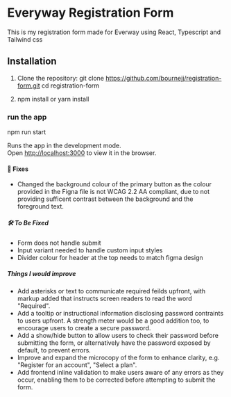 # Everyway Registration Form

This is my registration form made for Everway using React, Typescript and Tailwind css

## Installation

1. Clone the repository:
   git clone https://github.com/bournejj/registration-form.git
   cd registration-form

2. npm install 
   or 
   yarn install

### run the app

npm run start

Runs the app in the development mode.\
Open [http://localhost:3000](http://localhost:3000) to view it in the browser.

#### 🔧 Fixes

- Changed the background colour of the primary button as the colour provided in the Figna file is not WCAG 2.2 AA compliant, due to not providing sufficent contrast between the background and the foreground text. 

##### 🛠️ To Be Fixed

- Form does not handle submit 
- Input variant needed to handle custom input styles
- Divider colour for header at the top needs to match figma design 

##### Things I would improve 

- Add asterisks or text to communicate required feilds upfront, with markup added that instructs screen readers to read the word "Required". 
- Add a tooltip or instructional information disclosing password contraints to users upfront. A strength meter would be a good addition too, to encourage users to create a secure password.
- Add a show/hide button to allow users to check their password before submitting the form, or alternatively have the password exposed by default, to prevent errors. 
- Improve and expand the microcopy of the form to enhance clarity, e.g. "Register for an account", "Select a plan".
- Add frontend inline validation to make users aware of any errors as they occur, enabling them to be corrected before attempting to submit the form.  




